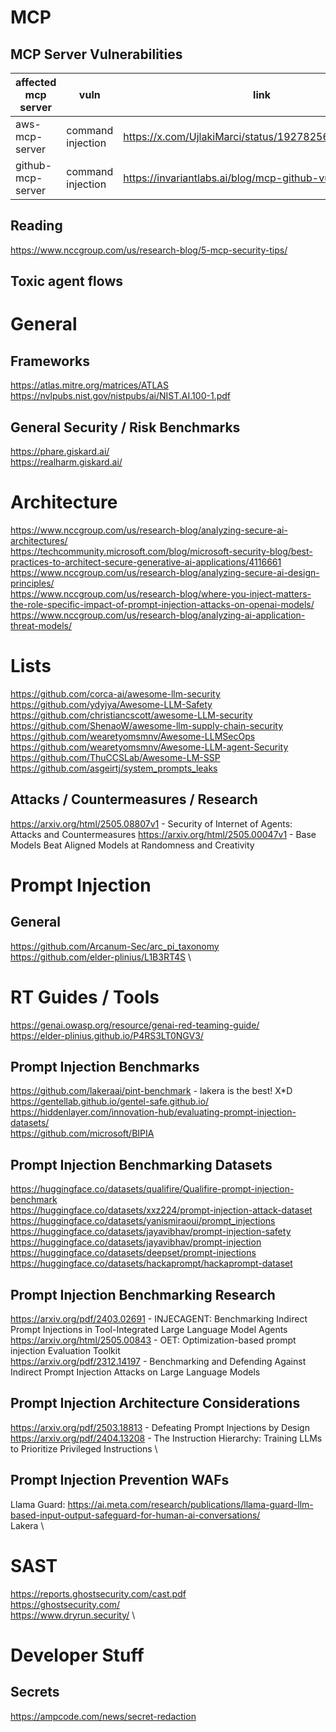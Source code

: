 # MCP
## MCP Server Vulnerabilities
| affected mcp server | vuln | link |
| ------------------- | ---- | ---- |
| aws-mcp-server | command injection | https://x.com/UjlakiMarci/status/1927825607137640950 |
| github-mcp-server | command injection | https://invariantlabs.ai/blog/mcp-github-vulnerability |

## Reading
https://www.nccgroup.com/us/research-blog/5-mcp-security-tips/

## Toxic agent flows

# General
## Frameworks
https://atlas.mitre.org/matrices/ATLAS \
https://nvlpubs.nist.gov/nistpubs/ai/NIST.AI.100-1.pdf 

## General Security / Risk Benchmarks
https://phare.giskard.ai/ \
https://realharm.giskard.ai/

# Architecture
https://www.nccgroup.com/us/research-blog/analyzing-secure-ai-architectures/ \
https://techcommunity.microsoft.com/blog/microsoft-security-blog/best-practices-to-architect-secure-generative-ai-applications/4116661 \
https://www.nccgroup.com/us/research-blog/analyzing-secure-ai-design-principles/ \
https://www.nccgroup.com/us/research-blog/where-you-inject-matters-the-role-specific-impact-of-prompt-injection-attacks-on-openai-models/ \
https://www.nccgroup.com/us/research-blog/analyzing-ai-application-threat-models/

# Lists
https://github.com/corca-ai/awesome-llm-security \
https://github.com/ydyjya/Awesome-LLM-Safety \
https://github.com/christiancscott/awesome-LLM-security \
https://github.com/ShenaoW/awesome-llm-supply-chain-security \
https://github.com/wearetyomsmnv/Awesome-LLMSecOps \
https://github.com/wearetyomsmnv/Awesome-LLM-agent-Security \
https://github.com/ThuCCSLab/Awesome-LM-SSP \
https://github.com/asgeirtj/system_prompts_leaks


## Attacks / Countermeasures / Research
https://arxiv.org/html/2505.08807v1 - Security of Internet of Agents: Attacks and Countermeasures
https://arxiv.org/html/2505.00047v1 - Base Models Beat Aligned Models at Randomness and Creativity

# Prompt Injection
## General
https://github.com/Arcanum-Sec/arc_pi_taxonomy \
https://github.com/elder-plinius/L1B3RT4S \

# RT Guides / Tools
https://genai.owasp.org/resource/genai-red-teaming-guide/ \
https://elder-plinius.github.io/P4RS3LT0NGV3/

## Prompt Injection Benchmarks
https://github.com/lakeraai/pint-benchmark - lakera is the best! X*D \
https://gentellab.github.io/gentel-safe.github.io/ \
https://hiddenlayer.com/innovation-hub/evaluating-prompt-injection-datasets/ \
https://github.com/microsoft/BIPIA 

## Prompt Injection Benchmarking Datasets
https://huggingface.co/datasets/qualifire/Qualifire-prompt-injection-benchmark \
https://huggingface.co/datasets/xxz224/prompt-injection-attack-dataset \
https://huggingface.co/datasets/yanismiraoui/prompt_injections \
https://huggingface.co/datasets/jayavibhav/prompt-injection-safety \
https://huggingface.co/datasets/jayavibhav/prompt-injection \
https://huggingface.co/datasets/deepset/prompt-injections \
https://huggingface.co/datasets/hackaprompt/hackaprompt-dataset 

## Prompt Injection Benchmarking Research
https://arxiv.org/pdf/2403.02691 - INJECAGENT: Benchmarking Indirect Prompt Injections in Tool-Integrated Large Language Model Agents \
https://arxiv.org/html/2505.00843 - OET: Optimization-based prompt injection Evaluation Toolkit \
https://arxiv.org/pdf/2312.14197 - Benchmarking and Defending Against Indirect Prompt Injection Attacks on Large Language Models

## Prompt Injection Architecture Considerations
https://arxiv.org/pdf/2503.18813 - Defeating Prompt Injections by Design \
https://arxiv.org/pdf/2404.13208 - The Instruction Hierarchy: Training LLMs to Prioritize Privileged Instructions \

## Prompt Injection Prevention WAFs
Llama Guard: https://ai.meta.com/research/publications/llama-guard-llm-based-input-output-safeguard-for-human-ai-conversations/ \
Lakera \

# SAST
https://reports.ghostsecurity.com/cast.pdf \
https://ghostsecurity.com/ \
https://www.dryrun.security/ \

# Developer Stuff
## Secrets
https://ampcode.com/news/secret-redaction

